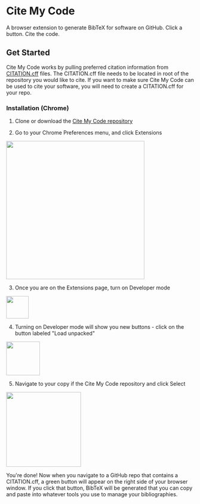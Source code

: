 # Cite My Code
A browser extension to generate BibTeX for software on GitHub. Click a button. Cite the code.

## Get Started
Cite My Code works by pulling preferred citation information from [CITATION.cff](https://citation-file-format.github.io/) files. The CITATION.cff file needs to be located in root of the repository you would like to cite. If you want to make sure Cite My Code can be used to cite your software, you will need to create a CITATION.cff for your repo.

### Installation (Chrome)
1. Clone or download the [Cite My Code repository](https://github.com/citation-file-format/citemycode)

2. Go to your Chrome Preferences menu, and click Extensions
<img src="https://raw.githubusercontent.com/citation-file-format/citemycode/master/images/select_extensions.png" height="370">

3. Once you are on the Extensions page, turn on Developer mode
<img src="https://raw.githubusercontent.com/citation-file-format/citemycode/master/images/developer_mode_on.png" height="60">

4. Turning on Developer mode will show you new buttons - click on the button labeled "Load unpacked"
<img src="https://raw.githubusercontent.com/citation-file-format/citemycode/master/images/load_extensions.png" height="90">

5. Navigate to your copy if the Cite My Code repository and click Select
<img src="https://raw.githubusercontent.com/citation-file-format/citemycode/master/images/select_local.png" height="200">

You're done! Now when you navigate to a GitHub repo that contains a CITATION.cff, a green button will appear on the right side of your browser window. If you click that button, BibTeX will be generated that you can copy and paste into whatever tools you use to manage your bibliographies. 
